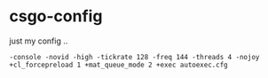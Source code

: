 # csgo-config
just my config ..

`-console -novid -high -tickrate 128 -freq 144 -threads 4 -nojoy +cl_forcepreload 1 +mat_queue_mode 2 +exec autoexec.cfg`
